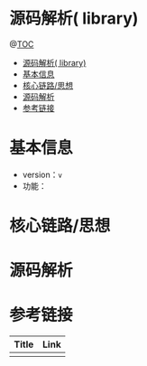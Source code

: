 # 源码解析( library)

@[TOC](文章目录)

<!-- TOC -->

- [源码解析( library)](#源码解析-library)
- [基本信息](#基本信息)
- [核心链路/思想](#核心链路思想)
- [源码解析](#源码解析)
- [参考链接](#参考链接)

<!-- /TOC -->

# 基本信息

- version：`v`
- 功能：

# 核心链路/思想

# 源码解析

# 参考链接

| Title | Link |
| ----- | ---- |
|       | []() |
